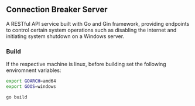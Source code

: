 ## Connection Breaker Server

A RESTful API service built with Go and Gin framework, providing endpoints to control certain system operations such as disabling the internet and initiating system shutdown on a Windows server.

### Build

If the respective machine is linux, before building set the following enviromnent variables:

```bash
export GOARCH=amd64
export GOOS=windows
```

```bash
go build
```
